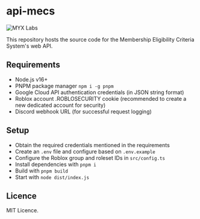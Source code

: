 # api-mecs
 
![MYX Labs](https://user-images.githubusercontent.com/9079480/160491725-e53a5334-0eb6-4e5c-9186-6e4536efbc7a.png)

This repository hosts the source code for the Membership Eligibility Criteria System's web API.

## Requirements
- Node.js v16+
- PNPM package manager `npm i -g pnpm`
- Google Cloud API authentication credentials (in JSON string format)
- Roblox account .ROBLOSECURITY cookie (recommended to create a new dedicated account for security)
- Discord webhook URL (for successful request logging)

## Setup

- Obtain the required credentials mentioned in the requirements
- Create an `.env` file and configure based on `.env.example`
- Configure the Roblox group and roleset IDs in `src/config.ts`
- Install dependencies with `pnpm i`
- Build with `pnpm build`
- Start with `node dist/index.js`

## Licence

MIT Licence.
